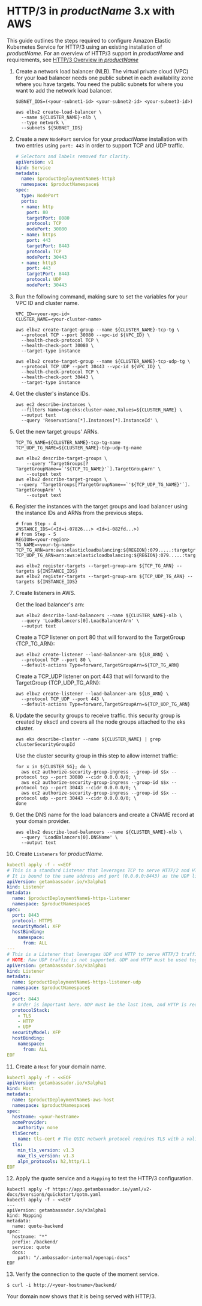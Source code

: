 
# HTTP/3 in $productName$ 3.x with AWS

This guide outlines the steps required to configure Amazon Elastic Kubernetes Service for HTTP/3 using an existing installation of $productName$.
For an overview of HTTP/3 support in $productName$ and requirements, see [HTTP/3 Overview in $productName$](../../../topics/running/http3)


1. Create a network load balancer (NLB).
   The virtual private cloud (VPC) for your load balancer needs one public subnet in each availability zone where you have targets. You need the public subnets for where you want to add the network load balancer.
   ```shell
   SUBNET_IDS=(<your-subnet1-id> <your-subnet2-id> <your-subnet3-id>)

   aws elbv2 create-load-balancer \
     --name ${CLUSTER_NAME}-nlb \
     --type network \
     --subnets ${SUBNET_IDS}
   ```

2. Create a new `NodePort` service for your $productName$ installation with two entries using `port: 443` in order to support TCP and UDP traffic.
   ```yaml
   # Selectors and labels removed for clarity.
   apiVersion: v1
   kind: Service
   metadata:
     name: $productDeploymentName$-http3
     namespace: $productNamespace$
   spec:
     type: NodePort
     ports:
     - name: http
       port: 80
       targetPort: 8080
       protocol: TCP
       nodePort: 30080
     - name: https
       port: 443
       targetPort: 8443
       protocol: TCP
       nodePort: 30443
     - name: http3
       port: 443
       targetPort: 8443
       protocol: UDP
       nodePort: 30443
   ```

3. Run the following command, making sure to set the variables for your VPC ID  and cluster name.
   ```shell
   VPC_ID=<your-vpc-id>
   CLUSTER_NAME=<your-cluster-name>

   aws elbv2 create-target-group --name ${CLUSTER_NAME}-tcp-tg \
     --protocol TCP --port 30080 --vpc-id ${VPC_ID} \
     --health-check-protocol TCP \
     --health-check-port 30080 \
     --target-type instance

   aws elbv2 create-target-group --name ${CLUSTER_NAME}-tcp-udp-tg \
     --protocol TCP_UDP --port 30443 --vpc-id ${VPC_ID} \
     --health-check-protocol TCP \
     --health-check-port 30443 \
     --target-type instance
   ```

4. Get the cluster's instance IDs.
   ```shell
   aws ec2 describe-instances \
     --filters Name=tag:eks:cluster-name,Values=${CLUSTER_NAME} \
     --output text
     --query 'Reservations[*].Instances[*].InstanceId' \
   ```

5. Get the new target groups' ARNs.
   ```shell
   TCP_TG_NAME=${CLUSTER_NAME}-tcp-tg-name
   TCP_UDP_TG_NAME=${CLUSTER_NAME}-tcp-udp-tg-name

   aws elbv2 describe-target-groups \
       --query 'TargetGroups[?TargetGroupName==`'${TCP_TG_NAME}'`].TargetGroupArn' \
       --output text
   aws elbv2 describe-target-groups \
    --query 'TargetGroups[?TargetGroupName==`'${TCP_UDP_TG_NAME}'`].   TargetGroupArn' \
       --output text
   ```

6. Register the instances with the target groups and load balancer using the instance IDs and ARNs from the previous steps.
   ```shell
   # from Step - 4
   INSTANCE_IDS=(<Id=i-07826...> <Id=i-082fd...>)
   # from Step - 5
   REGION=<your-region>
   TG_NAME=<your-tg-name>
   TCP_TG_ARN=arn:aws:elasticloadbalancing:${REGION}:079.....:targetgroup/${TG_NAME}/...
   TCP_UDP_TG_ARN=arn:aws:elasticloadbalancing:${REGION}:079.....:targetgroup/${TG_NAME}/...

   aws elbv2 register-targets --target-group-arn ${TCP_TG_ARN} --targets ${INSTANCE_IDS}
   aws elbv2 register-targets --target-group-arn ${TCP_UDP_TG_ARN} --targets ${INSTANCE_IDS}
   ```

7. Create listeners in AWS.

   Get the load balancer's arn:
   ```shell
   aws elbv2 describe-load-balancers --name ${CLUSTER_NAME}-nlb \
     --query 'LoadBalancers[0].LoadBalancerArn' \
     --output text
   ```

   Create a TCP listener on port 80 that will forward to the TargetGroup {TCP_TG_ARN}:
   ```shell
   aws elbv2 create-listener --load-balancer-arn ${LB_ARN} \
     --protocol TCP --port 80 \
     --default-actions Type=forward,TargetGroupArn=${TCP_TG_ARN}
   ```

   Create a TCP_UDP listener on port 443 that will forward to the TargetGroup {TCP_UDP_TG_ARN}:
   ```shell
   aws elbv2 create-listener --load-balancer-arn ${LB_ARN} \
     --protocol TCP_UDP --port 443 \
     --default-actions Type=forward,TargetGroupArn=${TCP_UDP_TG_ARN}
   ```

8. Update the security groups to receive traffic.
   this security group is created by eksctl and covers all the node groups attached to the eks cluster.
   ```shell
   aws eks describe-cluster --name ${CLUSTER_NAME} | grep clusterSecurityGroupId
   ```

   Use the cluster security group in this step to allow internet traffic:
   ```shell
   for x in ${CLUSTER_SG}; do \
     aws ec2 authorize-security-group-ingress --group-id $$x --protocol tcp --port 30080 --cidr 0.0.0.0/0; \
     aws ec2 authorize-security-group-ingress --group-id $$x --protocol tcp --port 30443 --cidr 0.0.0.0/0; \
     aws ec2 authorize-security-group-ingress --group-id $$x --protocol udp --port 30443 --cidr 0.0.0.0/0; \
   done
   ```

9. Get the DNS name for the load balancers and create a CNAME record at your domain provider.
   ```shell
   aws elbv2 describe-load-balancers --name ${CLUSTER_NAME}-nlb \
     --query 'LoadBalancers[0].DNSName' \
     --output text
   ```

10. Create `Listeners` for $productName$.
   ```yaml
   kubectl apply -f - <<EOF
   # This is a standard Listener that leverages TCP to serve HTTP/2 and HTTP/1.1 traffic.
   # It is bound to the same address and port (0.0.0.0:8443) as the UDP listener.
   apiVersion: getambassador.io/v3alpha1
   kind: Listener
   metadata:
     name: $productDeploymentName$-https-listener
     namespace: $productNamespace$
   spec:
     port: 8443
     protocol: HTTPS
     securityModel: XFP
     hostBinding:
       namespace:
         from: ALL
   ---
   # This is a Listener that leverages UDP and HTTP to serve HTTP/3 traffic.
   # NOTE: Raw UDP traffic is not supported. UDP and HTTP must be used together.
   apiVersion: getambassador.io/v3alpha1
   kind: Listener
   metadata:
     name: $productDeploymentName$-https-listener-udp
     namespace: $productNamespace$
   spec:
     port: 8443
     # Order is important here. UDP must be the last item, and HTTP is required.
     protocolStack:
       - TLS
       - HTTP
       - UDP
     securityModel: XFP
     hostBinding:
       namespace:
         from: ALL
   EOF
   ```

11. Create a `Host` for your domain name.
   ```yaml
   kubectl apply -f - <<EOF
   apiVersion: getambassador.io/v3alpha1
   kind: Host
   metadata:
     name: $productDeploymentName$-aws-host
     namespace: $productNamespace$
   spec:
     hostname: <your-hostname>
     acmeProvider:
       authority: none
     tlsSecret:
       name: tls-cert # The QUIC network protocol requires TLS with a valid certificate
     tls:
       min_tls_version: v1.3
       max_tls_version: v1.3
       alpn_protocols: h2,http/1.1
   EOF
   ```

12. Apply the quote service and a `Mapping` to test the HTTP/3 configuration.
   ```shell
   kubectl apply -f https://app.getambassador.io/yaml/v2-docs/$version$/quickstart/qotm.yaml
   kubectl apply -f - <<EOF
   ---
   apiVersion: getambassador.io/v3alpha1
   kind: Mapping
   metadata:
     name: quote-backend
   spec:
     hostname: "*"
     prefix: /backend/
     service: quote
     docs:
       path: "/.ambassador-internal/openapi-docs"
   EOF
   ```

13. Verify the connection to the quote of the moment service.
   ```shell
   $ curl -i http://<your-hostname>/backend/
   ```

   Your domain now shows that it is being served with HTTP/3.
